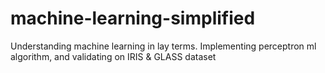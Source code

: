 # machine-learning-simplified
Understanding machine learning in lay terms. Implementing perceptron ml algorithm, and validating on IRIS &amp; GLASS dataset

